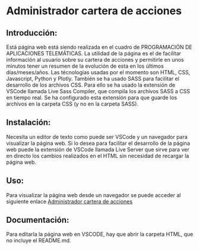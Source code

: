 # Administrador cartera de acciones

## Introducción:
Está página web está siendo realizada en el cuadro de PROGRAMACIÓN DE APLICACIONES TELEMÁTICAS. La utilidad de la página es el de facilitar información al usuario sobre su cartera de acciones y permitirle en unos minutos tener un resumen de la evolución de esta en los últimos días/meses/años. Las técnologías usadas por el momento son HTML, CSS, Javascript, Python y Plotly. 
También se ha usado SASS para facilitar el desarrollo de los archivos CSS. Para ello se ha usado la extensión de VSCode llamada Live Sass Compiler, que compila los archivos SASS a CSS en tiempo real. Se ha configurado esta extensión para que guarde los archivos en la carpeta CSS (y no en la carpeta SASS).

## Instalación:
Necesita un editor de texto como puede ser VSCode y un navegador para visualizar la página web.
Si lo desea para facilitar el desarrollo de la página web puede la extensión de VSCode llamada Live Server que sirve para ver en directo los cambios realizados en el HTML sin necesidad de recargar la página web.

## Uso:
Para visualizar la página web desde un navegador se puede acceder al siguiente enlace [Administrador cartera de acciones](https://carlos-ag.github.io/Website/html/)

## Documentación:
Para editarla la página web en VSCODE, hay que abrir la carpeta HTML, que no incluye el README.md.
